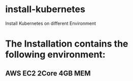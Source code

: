 # install-kubernetes
Install Kubernetes on different Environment

# The Installation contains the following environment:
## AWS EC2 2Core 4GB MEM
